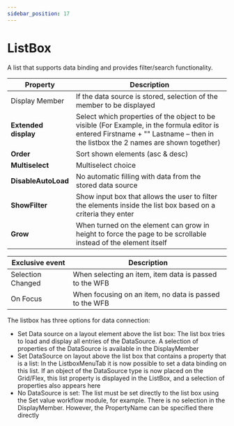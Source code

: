 ```yaml
---
sidebar_position: 17
---
```

# ListBox

A list that supports data binding and provides filter/search functionality.

| **Property** | **Description** |
| --- | --- |
| Display Member | If the data source is stored, selection of the member to be displayed |
| **Extended display** | Select which properties of the object to be visible (For Example, in the formula editor is entered Firstname + "" Lastname – then in the listbox the 2 names are shown together) |
| **Order** | Sort shown elements (asc & desc) |
| **Multiselect** | Multiselect choice |
| **DisableAutoLoad** | No automatic filling with data from the stored data source |
| **ShowFilter** | Show input box that allows the user to filter the elements inside the list box based on a criteria they enter |
| **Grow** | When turned on the element can grow in height to force the page to be scrollable instead of the element itself |

| Exclusive event | Description |
| --- | --- |
| Selection Changed | When selecting an item, item data is passed to the WFB |
| On Focus | When focusing on an item, no data is passed to the WFB |

The listbox has three options for data connection:

- Set Data source on a layout element above the list box: The list box tries to load and display all entries of the DataSource. A selection of properties of the DataSource is available in the DisplayMember
- Set DataSource on layout above the list box that contains a property that is a list: In the ListboxMenuTab it is now possible to set a data binding on this list. If an object of the DataSource type is now placed on the Grid/Flex, this list property is displayed in the ListBox, and a selection of properties also appears here
- No DataSource is set: The list must be set directly to the list box using the Set value workflow module, for example. There is no selection in the DisplayMember. However, the PropertyName can be specified there directly
